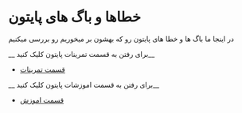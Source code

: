 # خطاها و باگ های پایتون
در اینجا ما باگ ها و خطا های پایتون رو که بهشون بر میخوریم رو بررسی میکنیم


__ برای رفتن به قسمت تمرینات پایتون کلیک کنید__

* [قسمت تمرینات](https://github.com/ahmadreza1383/Python_Class/tree/test)

__ برای رفتن به قسمت اموزشات پایتون کلیک کنید__

* [قسمت اموزش](https://github.com/ahmadreza1383/Python_Class/tree/class)
